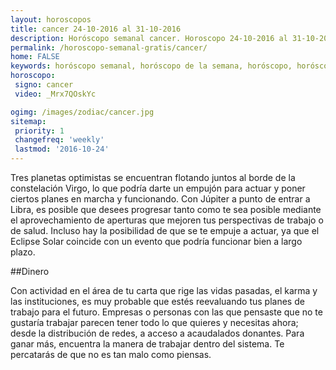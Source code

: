 ```yaml
---
layout: horoscopos
title: cancer 24-10-2016 al 31-10-2016 
description: Horóscopo semanal cancer. Horoscopo 24-10-2016 al 31-10-2016. Horoscopos univision gratis
permalink: /horoscopo-semanal-gratis/cancer/
home: FALSE
keywords: horóscopo semanal, horóscopo de la semana, horóscopo, horóscopo gratis,horóscopos, horóscopo esperanza gracia, horoscopos cancer la semana, horóscopos gratis, Tarot, Astrologia, Zodíaco, cancer, horoscopo gratis
horoscopo:
 signo: cancer
 video: _Mrx7QOskYc

ogimg: /images/zodiac/cancer.jpg
sitemap:
 priority: 1
 changefreq: 'weekly'
 lastmod: '2016-10-24'
---
```



Tres planetas optimistas se encuentran flotando juntos al borde de la constelación Virgo, lo que podría darte un empujón para actuar y poner ciertos planes en marcha y funcionando. Con Júpiter a punto de entrar a Libra, es posible que desees progresar tanto como te sea posible mediante el aprovechamiento de aperturas que mejoren tus perspectivas de trabajo o de salud. Incluso hay la posibilidad de que se te empuje a actuar, ya que el Eclipse Solar coincide con un evento que podría funcionar bien a largo plazo.

##Dinero

Con actividad en el área de tu carta que rige las vidas pasadas, el karma y las instituciones, es muy probable que estés reevaluando tus planes de trabajo para el futuro. Empresas o personas con las que pensaste que no te gustaría trabajar parecen tener todo lo que quieres y necesitas ahora; desde la distribución de redes, a acceso a acaudalados donantes. Para ganar más, encuentra la manera de trabajar dentro del sistema. Te percatarás de que no es tan malo como piensas.